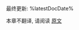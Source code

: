 [//]: # (title: 使用 Kotlin 参加 Google 编程夏令营 2023)

最终更新: %latestDocDate%

本章不翻译, 请阅读 [原文](https://kotlinlang.org/docs/gsoc-2023.html)
